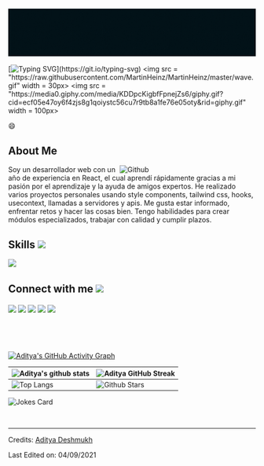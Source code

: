 <p align="center">
   <img src="https://github.com/AnderMendoza/AnderMendoza/raw/main/assets/banner-header.gif">
</p>


[![Typing SVG](https://readme-typing-svg.herokuapp.com?font=Architects+Daughter&color=7AF79A&size=30&lines=Hey!+It's+Guille!;I'm+a+ReactJS+Developer...)](https://git.io/typing-svg)
 <img src = "https://raw.githubusercontent.com/MartinHeinz/MartinHeinz/master/wave.gif" width = 30px>
 <img src = "https://media0.giphy.com/media/KDDpcKigbfFpnejZs6/giphy.gif?cid=ecf05e47oy6f4zjs8g1qoiystc56cu7r9tb8a1fe76e05oty&rid=giphy.gif" width = 100px>
 </h1>
<p align='center'>
</p>



:smile: 

<h2> About Me </h2>

<img width="55%" align="right" alt="Github" src="https://raw.githubusercontent.com/onimur/.github/master/.resources/git-header.svg" />
<p>
Soy un desarrollador web con un año de experiencia en React, el cual aprendí rápidamente gracias a mi pasión por el aprendizaje y la ayuda de amigos expertos. He realizado varios proyectos personales usando style components, tailwind css, hooks, usecontext, llamadas a servidores y apis. Me gusta estar informado, enfrentar retos y hacer las cosas bien. Tengo habilidades para crear módulos especializados, trabajar con calidad y cumplir plazos. </p>


<h2> Skills <img src = "https://media2.giphy.com/media/QssGEmpkyEOhBCb7e1/giphy.gif?cid=ecf05e47a0n3gi1bfqntqmob8g9aid1oyj2wr3ds3mg700bl&rid=giphy.gif" width = 32px> </h2>
<a href= https://github.com/Aditya664?tab=repositories&q=&type=&language=python&sort= > <img src="https://skillicons.dev/icons?i=git,bootstrap,css,discord,docker,express,figma,github,html,js,materialui,nextjs,nodejs,react,redux,tailwind,ts,vscode&perline=14" /> </a>


<h2> Connect with me <img src='https://raw.githubusercontent.com/ShahriarShafin/ShahriarShafin/main/Assets/handshake.gif' width="100px"> </h2>

<a href = 'https://www.linkedin.com/in/guillerg01'> <img width = '32px' align= 'center' src="https://raw.githubusercontent.com/rahulbanerjee26/githubAboutMeGenerator/main/icons/linked-in-alt.svg"/></a> 
<a href = 'https://wa.me/+5355545028'> <img width = '32px' align= 'center' src="https://raw.githubusercontent.com/rahulbanerjee26/githubAboutMeGenerator/main/icons/whatsapp.svg"/></a> 
<a href = 'https://t.me/error1024'> <img width = '32px' align= 'center' src="https://raw.githubusercontent.com/rahulbanerjee26/githubAboutMeGenerator/main/icons/telegram.svg"/></a> 
<a href = 'https://www.canva.com/design/DAFqEqgDF5c/7sEGnXtoUrGObIsymjpCyA/edit?utm_content=DAFqEqgDF5c&utm_campaign=designshare&utm_medium=link2&utm_source=sharebutton'> <img width = '32px' align= 'center' src="https://raw.githubusercontent.com/rahulbanerjee26/githubAboutMeGenerator/main/icons/portfolio.png"/></a> 
<a href = 'https://www.github.com/guillerg01'> <img width = '32px' align= 'center' src="https://raw.githubusercontent.com/rahulbanerjee26/githubAboutMeGenerator/main/icons/github.svg"/></a>
  
<br>
<br>
  <br>
  
[![Aditya's GitHub Activity Graph](https://activity-graph.herokuapp.com/graph?username=Aditya664&theme=tokyonight)](https://git.io/praveenscience)

| ![Aditya's github stats](https://github-readme-stats.vercel.app/api?username=Aditya664&show_icons=true&theme=tokyonight) | ![Aditya GitHub Streak](https://github-readme-streak-stats.herokuapp.com/?user=Aditya664&theme=tokyonight) |
| --- | --- |
| ![Top Langs](https://github-readme-stats.vercel.app/api/top-langs/?username=Aditya664&theme=tokyonight) | ![Github Stars](https://github-readme-stats.vercel.app/api?username=Aditya664&show_icons=true&locale=en&count_private=true&hide_rank=true&custom_title=My%20GitHub%20Stats&disable_animations=true&theme=tokyonight) |

![Jokes Card](https://readme-jokes.vercel.app/api?theme=tokyonight)


<br>


-----
Credits: [Aditya Deshmukh](https://github.com/Aditya664)

Last Edited on: 04/09/2021

